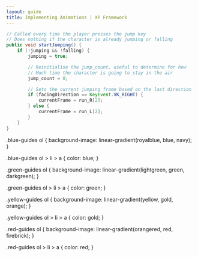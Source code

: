 ```yaml
---
layout: guide
title: Implementing Animations | XP Framework
---
```


```java
// Called every time the player presses the jump key
// Does nothing if the character is already jumping or falling
public void startJumping() {
    if (!jumping && !falling) {
        jumping = true;

        // Reinitialise the jump_count, useful to determine for how 
        // Much time the character is going to stay in the air
        jump_count = 0;

        // Sets the current jumping frame based on the last direction
        if (facingDirection == KeyEvent.VK_RIGHT) {
            currentFrame = run_R[2];
        } else {
            currentFrame = run_L[2];
        }
    }
}
```

.blue-guides ol {
    background-image: linear-gradient(royalblue, blue, navy);
}

.blue-guides ol > li > a {
    color: blue;
}

.green-guides ol {
    background-image: linear-gradient(lightgreen, green, darkgreen);
}

.green-guides ol > li > a {
    color: green;
}

.yellow-guides ol {
    background-image: linear-gradient(yellow, gold, orange);
}

.yellow-guides ol > li > a {
    color: gold;
}

.red-guides ol {
    background-image: linear-gradient(orangered, red, firebrick);
}

.red-guides ol > li > a {
    color: red;
}